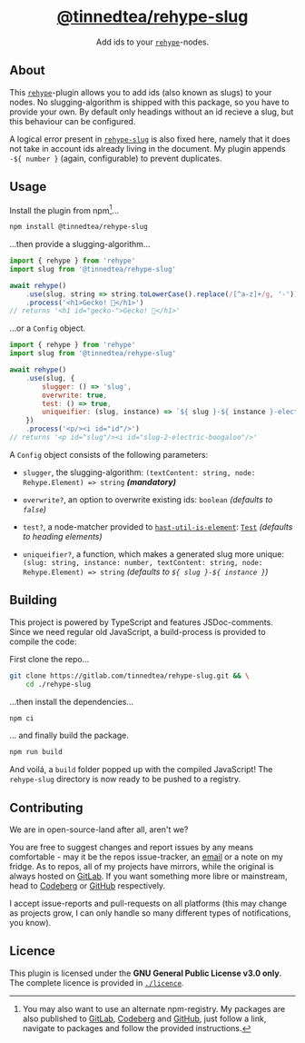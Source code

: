 <div align='center'>

# [@tinnedtea/rehype-slug][Package]

Add ids to your [`rehype`][Rehype]-nodes.

</div>

## About

This [`rehype`][Rehype]-plugin allows you to add ids (also known as slugs) 
to your nodes. No slugging-algorithm is shipped with this package, so you 
have to provide your own. By default only headings without an id recieve
a slug, but this behaviour can be configured.

A logical error present in [`rehype-slug`][Rehype Slug] is also fixed here,
namely that it does not take in account ids already living in the document.
My plugin appends `-${ number }` (again, configurable) to prevent duplicates.

## Usage

Install the plugin from npm[^Registries]...

```sh
npm install @tinnedtea/rehype-slug
```

...then provide a slugging-algorithm...

```js
import { rehype } from 'rehype'
import slug from '@tinnedtea/rehype-slug'

await rehype()
	.use(slug, string => string.toLowerCase().replace(/[^a-z]+/g, '-'))
	.process('<h1>Gecko! 🦎</h1>')
// returns '<h1 id="gecko-">Gecko! 🦎</h1>'
```

...or a `Config` object.

```js
import { rehype } from 'rehype'
import slug from '@tinnedtea/rehype-slug'

await rehype()
	.use(slug, {
		slugger: () => 'slug',
		overwrite: true,
		test: () => true,
		uniqueifier: (slug, instance) => `${ slug }-${ instance }-electric-boogaloo`
	})
	.process('<p/><i id="id"/>')
// returns '<p id="slug"/><i id="slug-2-electric-boogaloo"/>'
```

A `Config` object consists of the following parameters:

- `slugger`, the slugging-algorithm:
`(textContent: string, node: Rehype.Element) => string`
***(mandatory)***

- `overwrite?`, an option to overwrite existing ids:
`boolean`
*(defaults to `false`)*

- `test?`, a node-matcher provided to [`hast-util-is-element`][Hast Matcher]:
[`Test`][Hast Matcher - Test]
*(defaults to heading elements)*

- `uniqueifier?`, a function, which makes a generated slug more unique:
`(slug: string, instance: number, textContent: string, node: Rehype.Element) => string`
*(defaults to `${ slug }-${ instance }`)*

## Building

This project is powered by TypeScript and features JSDoc-comments.
Since we need regular old JavaScript, a build-process is provided to compile
the code:

First clone the repo...
```sh
git clone https://gitlab.com/tinnedtea/rehype-slug.git && \
	cd ./rehype-slug
```

...then install the dependencies...
```sh
npm ci
```

... and finally build the package.
```sh
npm run build
```

And voilá, a `build` folder popped up with the compiled JavaScript! 
The `rehype-slug` directory is now ready to be pushed to a registry.

## Contributing

We are in open-source-land after all, aren't we?

You are free to suggest changes and report issues by any means
comfortable - may it be the repos issue-tracker, an [email] or a 
note on my fridge. As to repos, all of my projects have mirrors,
while the original is always hosted on [GitLab]. If you want something
more libre or mainstream, head to [Codeberg] or [GitHub] respectively.

I accept issue-reports and pull-requests on all platforms (this may
change as projects grow, I can only handle so many different types
of notifications, you know).

## Licence

This plugin is licensed under the **GNU General Public License v3.0 only**.  
The complete licence is provided in [`./licence`][Licence].


[^Registries]: You may also want to use an alternate npm-registry. My 
packages are also published to [GitLab], [Codeberg] and [GitHub],
just follow a link, navigate to packages and follow the provided
instructions.

[Codeberg]: https://codeberg.org/tinnedtea/rehype-slug
[GitHub]: https://github.com/tinnedtea/rehype-slug
[GitLab]: https://gitlab.com/tinnedtea/rehype-slug
[Email]: mailto:mail@tinnedtea.com
[Hast Matcher]: https://github.com/syntax-tree/hast-util-is-element
[Hast Matcher - Test]: https://github.com/syntax-tree/hast-util-is-element/blob/2350475803dab89e5be54f6937a279259c62bcb8/index.js#L7
[Licence]: ./licence
[Package]: https://npmjs.com/package/@tinnedtea/rehype-slug
[Rehype]: https://github.com/rehypejs/rehype
[Rehype Slug]: https://github.com/rehypejs/rehype-slug
